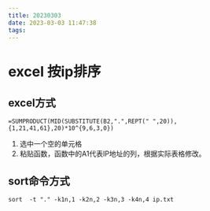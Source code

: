 ```yaml
---
title: 20230303
date: 2023-03-03 11:47:38
tags:
---
```

# excel 按ip排序

## excel方式
```
=SUMPRODUCT(MID(SUBSTITUTE(B2,".",REPT(" ",20)),{1,21,41,61},20)*10^{9,6,3,0})
```


1. 选中一个空的单元格
2. 粘贴函数，函数中的A1代表IP地址的列，根据实际表格修改。

## sort命令方式
`sort  -t "." -k1n,1 -k2n,2 -k3n,3 -k4n,4 ip.txt`


